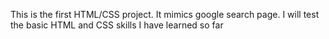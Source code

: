 This is the first HTML/CSS project. It mimics google search page. I will test the basic HTML and CSS skills I have learned so far